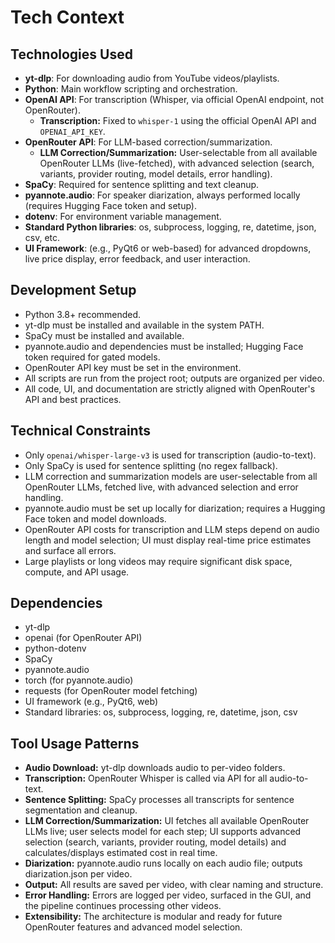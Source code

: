 # Tech Context

## Technologies Used

- **yt-dlp**: For downloading audio from YouTube videos/playlists.
- **Python**: Main workflow scripting and orchestration.
- **OpenAI API**: For transcription (Whisper, via official OpenAI endpoint, not OpenRouter).
  - **Transcription:** Fixed to `whisper-1` using the official OpenAI API and `OPENAI_API_KEY`.
- **OpenRouter API**: For LLM-based correction/summarization.
  - **LLM Correction/Summarization:** User-selectable from all available OpenRouter LLMs (live-fetched), with advanced selection (search, variants, provider routing, model details, error handling).
- **SpaCy**: Required for sentence splitting and text cleanup.
- **pyannote.audio**: For speaker diarization, always performed locally (requires Hugging Face token and setup).
- **dotenv**: For environment variable management.
- **Standard Python libraries**: os, subprocess, logging, re, datetime, json, csv, etc.
- **UI Framework**: (e.g., PyQt6 or web-based) for advanced dropdowns, live price display, error feedback, and user interaction.

## Development Setup

- Python 3.8+ recommended.
- yt-dlp must be installed and available in the system PATH.
- SpaCy must be installed and available.
- pyannote.audio and dependencies must be installed; Hugging Face token required for gated models.
- OpenRouter API key must be set in the environment.
- All scripts are run from the project root; outputs are organized per video.
- All code, UI, and documentation are strictly aligned with OpenRouter's API and best practices.

## Technical Constraints

- Only `openai/whisper-large-v3` is used for transcription (audio-to-text).
- Only SpaCy is used for sentence splitting (no regex fallback).
- LLM correction and summarization models are user-selectable from all OpenRouter LLMs, fetched live, with advanced selection and error handling.
- pyannote.audio must be set up locally for diarization; requires a Hugging Face token and model downloads.
- OpenRouter API costs for transcription and LLM steps depend on audio length and model selection; UI must display real-time price estimates and surface all errors.
- Large playlists or long videos may require significant disk space, compute, and API usage.

## Dependencies

- yt-dlp
- openai (for OpenRouter API)
- python-dotenv
- SpaCy
- pyannote.audio
- torch (for pyannote.audio)
- requests (for OpenRouter model fetching)
- UI framework (e.g., PyQt6, web)
- Standard libraries: os, subprocess, logging, re, datetime, json, csv

## Tool Usage Patterns

- **Audio Download:** yt-dlp downloads audio to per-video folders.
- **Transcription:** OpenRouter Whisper is called via API for all audio-to-text.
- **Sentence Splitting:** SpaCy processes all transcripts for sentence segmentation and cleanup.
- **LLM Correction/Summarization:** UI fetches all available OpenRouter LLMs live; user selects model for each step; UI supports advanced selection (search, variants, provider routing, model details) and calculates/displays estimated cost in real time.
- **Diarization:** pyannote.audio runs locally on each audio file; outputs diarization.json per video.
- **Output:** All results are saved per video, with clear naming and structure.
- **Error Handling:** Errors are logged per video, surfaced in the GUI, and the pipeline continues processing other videos.
- **Extensibility:** The architecture is modular and ready for future OpenRouter features and advanced model selection.

